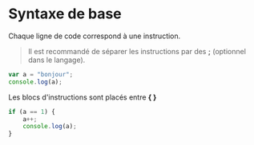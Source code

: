 # Syntaxe de base

Chaque ligne de code correspond à une instruction.

> Il est recommandé de séparer les instructions par des **;** (optionnel dans le langage).

```javascript
var a = "bonjour";
console.log(a);
```

Les blocs d'instructions sont placés entre **{ }**

```javascript
if (a == 1) {
	a++;
	console.log(a);
}
```
